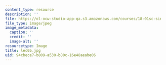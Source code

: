 ```yaml
---
content_type: resource
description: ''
file: https://ol-ocw-studio-app-qa.s3.amazonaws.com/courses/18-01sc-single-variable-calculus-fall-2010/94cbece7b809a530b80c16e48aeabe06_lec05.jpg
file_type: image/jpeg
image_metadata:
  caption: ''
  credit: ''
  image-alt: ''
resourcetype: Image
title: lec05.jpg
uid: 94cbece7-b809-a530-b80c-16e48aeabe06
---
```

